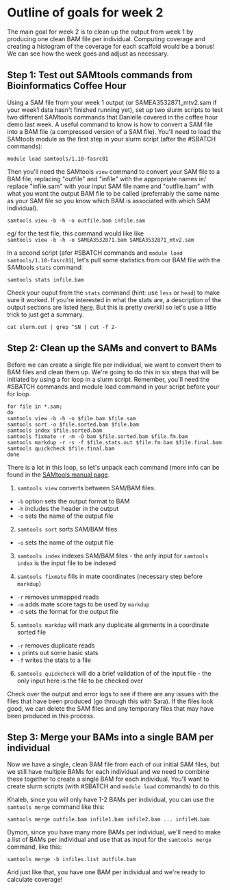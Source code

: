 # Outline of goals for week 2

The main goal for week 2 is to clean up the output from week 1 by producing one clean BAM file per individual. Computing coverage and creating a histogram of the coverage for each scaffold would be a bonus! We can see how the week goes and adjust as necessary. 

## Step 1: Test out SAMtools commands from Bioinformatics Coffee Hour 

Using a SAM file from your week 1 output (or SAMEA3532871_mtv2.sam if your week1 data hasn't finished running yet), set up two slurm scripts to test two different SAMtools commands that Danielle covered in the coffee hour demo last week. A useful command to know is how to convert a SAM file into a BAM file (a compressed version of a SAM file). You'll need to load the SAMtools module as the first step in your slurm script (after the #SBATCH commands): 

`module load samtools/1.10-fasrc01`

Then you'll need the SAMtools `view` command to convert your SAM file to a BAM file, replacing "outfile" and "infile" with the appropriate names ie/ replace "infile.sam" with your input SAM file name and "outfile.bam" with what you want the output BAM file to be called (preferrably the same name as your SAM file so you know which BAM is associated with which SAM individual). 

`samtools view -b -h -o outfile.bam infile.sam`  

eg/ for the test file, this command would like like  
`samtools view -b -h -o SAMEA3532871.bam SAMEA3532871_mtv2.sam`  

In a second script (afer #SBATCH commands and `module load samtools/1.10-fasrc01`), let's pull some statistics from our BAM file with the SAMtools `stats` command: 

`samtools stats infile.bam`

Check your ouput from the `stats` command (hint: use `less` or `head`) to make sure it worked. If you're interested in what the stats are, a description of the output sections are listed [here](http://www.htslib.org/doc/samtools-stats.html). But this is pretty overkill so let's use a little trick to just get a summary.  

`cat slurm.out | grep ^SN | cut -f 2-`  

## Step 2: Clean up the SAMs and convert to BAMs

Before we can create a single file per individual, we want to convert them to BAM files and clean them up. We're going to do this in six steps that will be initiated by using a for loop in a slurm script. Remember, you'll need the #SBATCH commands and module load command in your script before your for loop. 

`for file in *.sam;`  
`do`  
  `samtools view -b -h -o $file.bam $file.sam`  
  `samtools sort -o $file.sorted.bam $file.bam`  
  `samtools index $file.sorted.bam`  
  `samtools fixmate -r -m -O bam $file.sorted.bam $file.fm.bam`  
  `samtools markdup -r -s -f $file.stats.out $file.fm.bam $file.final.bam`  
  `samtools quickcheck $file.final.bam`  
`done`  

There is a lot in this loop, so let's unpack each command (more info can be found in the [SAMtools manual page](http://www.htslib.org/doc/samtools.html).

1. `samtools view` converts between SAM/BAM files.
- `-b` option sets the output format to BAM
- `-h` includes the header in the output
- `-o` sets the name of the output file

2. `samtools sort` sorts SAM/BAM files
- `-o` sets the name of the output file

3. `samtools index` indexes SAM/BAM files - the only input for `samtools index` is the input file to be indexed

4. `samtools fixmate` fills in mate coordinates (necessary step before `markdup`) 
- `-r` removes unmapped reads
- `-m` adds mate score tags to be used by `markdup` 
- `-O` sets the format for the output file

5. `samtools markdup` will mark any duplicate alignments in a coordinate sorted file
- `-r` removes duplicate reads
- `s` prints out some basic stats 
- `-f` writes the stats to a file  

6. `samtools quickcheck` will do a brief validation of of the input file - the only input here is the file to be checked over  

Check over the output and error logs to see if there are any issues with the files that have been produced (go through this with Sara). If the files look good, we can delete the SAM files and any temporary files that may have been produced in this process. 

## Step 3: Merge your BAMs into a single BAM per individual

Now we have a single, clean BAM file from each of our initial SAM files, but we still have multiple BAMs for each individual and we need to combine these together to create a single BAM for each individual. You'll want to create slurm scripts (with #SBATCH and `module load` commands) to do this.  

Khaleb, since you will only have 1-2 BAMs per individual, you can use the `samtools merge` command like this:  

`samtools merge outfile.bam infile1.bam infile2.bam ... infileN.bam`  

Dymon, since you have many more BAMs per individual, we'll need to make a list of BAMs per individual and use that as input for the `samtools merge` command, like this: 

`samtools merge -b infiles.list outfile.bam`  

And just like that, you have one BAM per individual and we're ready to calculate coverage! 
